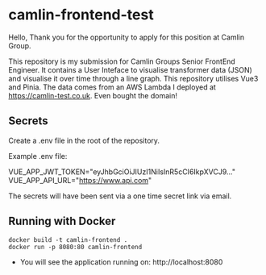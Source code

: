 # camlin-frontend-test

Hello, Thank you for the opportunity to apply for this position at Camlin Group.



This repository is my submission for Camlin Groups Senior FrontEnd Engineer. It contains a User Inteface to visualise transformer data (JSON) and visualise it over time through a line graph. This repository utilises Vue3 and Pinia. The data comes from an AWS Lambda I deployed at https://camlin-test.co.uk. Even bought the domain! 




## Secrets
Create a .env file in the root of the repository.

Example .env file:

VUE_APP_JWT_TOKEN="eyJhbGciOiJIUzI1NiIsInR5cCI6IkpXVCJ9..."
VUE_APP_API_URL="https://www.api.com"


The secrets will have been sent via a one time secret link via email.


## Running with Docker

```
docker build -t camlin-frontend .
docker run -p 8080:80 camlin-frontend
```

- You will see the application running on: http://localhost:8080
